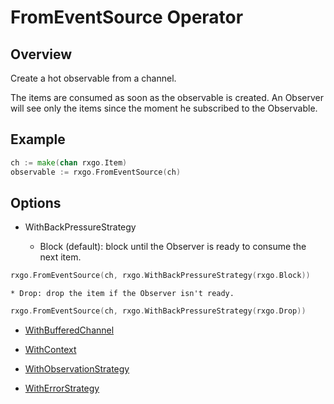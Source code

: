# FromEventSource Operator

## Overview

Create a hot observable from a channel.

The items are consumed as soon as the observable is created. An Observer will see only the items since the moment he subscribed to the Observable.

## Example

```go
ch := make(chan rxgo.Item)
observable := rxgo.FromEventSource(ch)
```

## Options

* WithBackPressureStrategy

    * Block (default): block until the Observer is ready to consume the next item.

```go
rxgo.FromEventSource(ch, rxgo.WithBackPressureStrategy(rxgo.Block))
```

    * Drop: drop the item if the Observer isn't ready.

```go
rxgo.FromEventSource(ch, rxgo.WithBackPressureStrategy(rxgo.Drop))
```

* [WithBufferedChannel](options.md#withbufferedchannel)

* [WithContext](options.md#withcontext)

* [WithObservationStrategy](options.md#withobservationstrategy)

* [WithErrorStrategy](options.md#witherrorstrategy)
